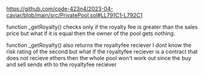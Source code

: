 https://github.com/code-423n4/2023-04-caviar/blob/main/src/PrivatePool.sol#LL791C1-L792C1

function _getRoyalty() checks only if the royalty fee is greater than the sales price but what if it is equal then the owner of the pool gets nothing.


function _getRoyalty() also returns the royaltyfee reciever
I dont know the risk rating of the second but what if the royaltyfee reciever is a contract that does not recieve ethers then the whole pool won't work out since the buy and sell sends eth to the royaltyfee reciever